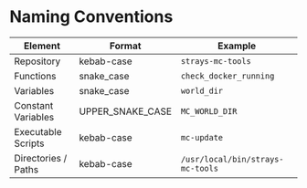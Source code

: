 # Naming Conventions

| Element              | Format           | Example                   |
|----------------------|------------------|---------------------------|
| Repository           | kebab-case       | `strays-mc-tools`         |
| Functions            | snake_case       | `check_docker_running`    |
| Variables            | snake_case       | `world_dir`               |
| Constant Variables   | UPPER_SNAKE_CASE | `MC_WORLD_DIR`            |
| Executable Scripts   | kebab-case       | `mc-update`               |
| Directories / Paths  | kebab-case       | `/usr/local/bin/strays-mc-tools` |

